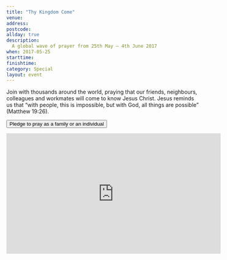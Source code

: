 ```yaml
---
title: "Thy Kingdom Come"
venue: 
address: 
postcode: 
allday: true
description: 
  A global wave of prayer from 25th May – 4th June 2017
when: 2017-05-25
starttime: 
finishtime: 
category: Special
layout: event
---
```

Join with thousands around the world, praying that our friends, neighbours, colleagues and workmates will come to know Jesus Christ.  Jesus reminds us that “with people, this is impossible, but with God, all things are possible” (Matthew 19:26).

<div class="text-center">

<p><a href="https://www.thykingdomcome.global/" target="_blank"><button type="button" class="btn btn-primary">Pledge to pray as a family or an individual</button></a><p>

<iframe width="560" height="315" src="https://www.youtube.com/embed/4m9h3FoeXNA" frameborder="0" allowfullscreen></iframe>

</div>


